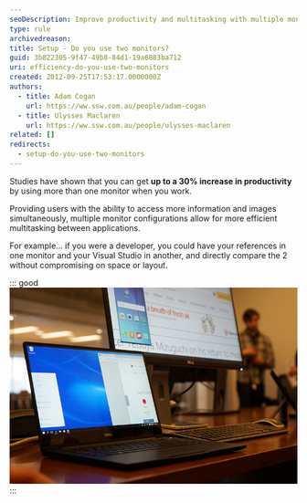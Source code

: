 ```yaml
---
seoDescription: Improve productivity and multitasking with multiple monitors, increasing efficiency by up to 30% for developers and professionals alike.
type: rule
archivedreason:
title: Setup - Do you use two monitors?
guid: 3b822305-9f47-49b8-84d1-19a6883ba712
uri: efficiency-do-you-use-two-monitors
created: 2012-09-25T17:53:17.0000000Z
authors:
  - title: Adam Cogan
    url: https://ww.ssw.com.au/people/adam-cogan
  - title: Ulysses Maclaren
    url: https://ww.ssw.com.au/people/ulysses-maclaren
related: []
redirects:
  - setup-do-you-use-two-monitors
---
```


Studies have shown that you can get **up to a 30% increase in productivity** by using more than one monitor when you work.

<!--endintro-->

Providing users with the ability to access more information and images simultaneously, multiple monitor configurations allow for more efficient multitasking between applications.

For example... if you were a developer, you could have your references in one monitor and your Visual Studio in another, and directly compare the 2 without compromising on space or layout.

::: good  
![Figure: Good example - Two monitors are better than one](two-monitors-better-than-one.jpg)  
:::

